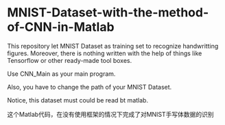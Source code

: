 # MNIST-Dataset-with-the-method-of-CNN-in-Matlab
This repository let MNIST Dataset as training set to recognize handwritting figures.
Moreover, there is nothing written with the help of things like Tensorflow or other ready-made tool boxes.

Use CNN_Main as your main program. 

Also, you have to change the path of your MNIST Dataset.

Notice, this dataset must could be read bt matlab.

这个Matlab代码，在没有使用框架的情况下完成了对MNIST手写体数据的识别
